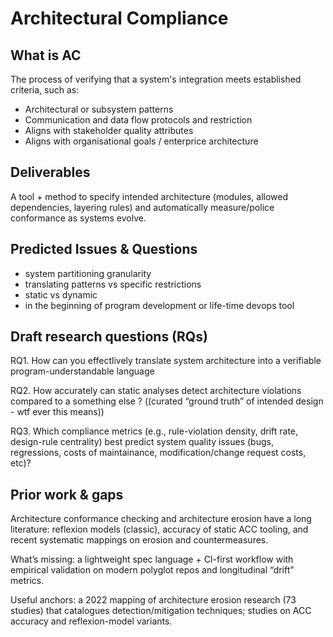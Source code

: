 # Architectural Compliance

## What is AC

The process of verifying that a system's integration meets established criteria, such as:

- Architectural or subsystem patterns
- Communication and data flow protocols and restriction
- Aligns with stakeholder quality attributes
- Aligns with organisational goals / enterprice architecture

## Deliverables

A tool + method to specify intended architecture (modules, allowed dependencies, layering rules) and automatically measure/police conformance as systems evolve.

## Predicted Issues & Questions

- system partitioning granularity
- translating patterns vs specific restrictions
- static vs dynamic
- in the beginning of program development or life-time devops tool

## Draft research questions (RQs)

RQ1.
How can you effectlively translate system architecture into a verifiable program-understandable language

RQ2.
How accurately can static analyses detect architecture violations compared to a something else ? ((curated “ground truth” of intended design - wtf ever this means))

RQ3.
Which compliance metrics (e.g., rule-violation density, drift rate, design-rule centrality) best predict system quality issues (bugs, regressions, costs of maintainance, modification/change request costs, etc)?

## Prior work & gaps

Architecture conformance checking and architecture erosion have a long literature: reflexion models (classic), accuracy of static ACC tooling, and recent systematic mappings on erosion and countermeasures.

What’s missing: a lightweight spec language + CI-first workflow with empirical validation on modern polyglot repos and longitudinal “drift” metrics.

Useful anchors: a 2022 mapping of architecture erosion research (73 studies) that catalogues detection/mitigation techniques; studies on ACC accuracy and reflexion-model variants.
